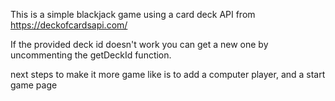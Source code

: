This is a simple blackjack game using a card deck API from https://deckofcardsapi.com/

If the provided deck id doesn't work you can get a new one by uncommenting the getDeckId function. 

next steps to make it more game like is to add a computer player, and a start game page